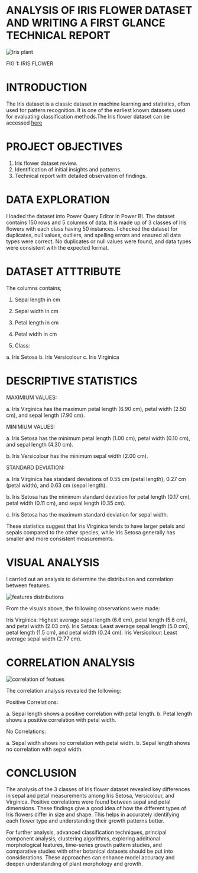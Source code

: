 # ANALYSIS OF IRIS FLOWER DATASET AND WRITING A FIRST GLANCE TECHNICAL REPORT

![Iris plant](https://github.com/Chisom0089/Iris-flower/assets/138637505/3ce4626c-cdca-48a3-bb9f-77fd099ce664)

FIG 1: IRIS FLOWER

# INTRODUCTION
The Iris dataset is a classic dataset in machine learning and statistics, often used for pattern recognition. It is one of the earliest known datasets used for evaluating classification methods.The Iris flower dataset can be accessed [here](https://archive.ics.uci.edu/dataset/53/iris)


# PROJECT OBJECTIVES
1. Iris flower dataset review.
2. Identification of initial insights and patterns.
3. Technical report with detailed observation of findings.


# DATA EXPLORATION
I loaded the dataset into Power Query Editor in Power BI. The dataset contains 150 rows and 5 columns of data. It is made up of 3 classes of Iris flowers with each class having 50 instances. I checked the dataset for duplicates, null values, outliers, and spelling errors and ensured all data types were correct. No duplicates or null values were found, and data types were consistent with the expected format.


# DATASET ATTTRIBUTE
The columns contains;
1. Sepal length in cm
   
2. Sepal width in cm
   
3. Petal length in cm
   
4. Petal width in cm
   
5. Class:
   
a. Iris Setosa
b. Iris Versicolour
c. Iris Virginica

# DESCRIPTIVE STATISTICS
MAXIMIUM VALUES:

a. Iris Virginica has the maximum petal length (6.90 cm), petal width (2.50 cm), and sepal length (7.90 cm).

MINIMIUM VALUES:

a. Iris Setosa has the minimum petal length (1.00 cm), petal width (0.10 cm), and sepal length (4.30 cm).

b. Iris Versicolour has the minimum sepal width (2.00 cm).

STANDARD DEVIATION:

a. Iris Virginica has standard deviations of 0.55 cm (petal length), 0.27 cm (petal width), and 0.63 cm (sepal length).

b. Iris Setosa has the minimum standard deviation for petal length (0.17 cm), petal width (0.11 cm), and sepal length (0.35 cm).

c. Iris Setosa has the maximum standard deviation for sepal width.

These statistics suggest that Iris Virginica tends to have larger petals and sepals compared to the other species, while Iris Setosa generally has smaller and more consistent measurements.


# VISUAL ANALYSIS
I carried out an analysis to determine the distribution and correlation between features.

![features distributions](https://github.com/Chisom0089/Iris-flower/assets/138637505/c573aa19-03ca-467c-be2c-b58b900c24d0)

From the visuals above, the following observations were made:

Iris Virginica: Highest average sepal length (6.6 cm), petal length (5.6 cm), and petal width (2.03 cm).
Iris Setosa: Least average sepal length (5.0 cm), petal length (1.5 cm), and petal width (0.24 cm).
Iris Versicolour: Least average sepal width (2.77 cm).

# CORRELATION ANALYSIS

![correlation of featues](https://github.com/Chisom0089/Iris-flower/assets/138637505/a5e4c7b8-7996-4925-9980-7bc5fddb33b8)

The correlation analysis revealed the following:

Positive Correlations:

a. Sepal length shows a positive correlation with petal length.
b. Petal length shows a positive correlation with petal width.

No Correlations:

a. Sepal width shows no correlation with petal width.
b. Sepal length shows no correlation with sepal width.

# CONCLUSION
The analysis of the 3 classes of Iris flower dataset revealed key differences in sepal and petal measurements among Iris Setosa, Versicolour, and Virginica. Positive correlations were found between sepal and petal dimensions. These findings give a good idea of how the different types of Iris flowers differ in size and shape. This helps in accurately identifying each flower type and understanding their growth patterns better.

For further analysis, advanced classification techniques, principal component analysis, clustering algorithms, exploring additional morphological features, time-series growth pattern studies, and comparative studies with other botanical datasets should be put into considerations. These approaches can enhance model accuracy and deepen understanding of plant morphology and growth.
